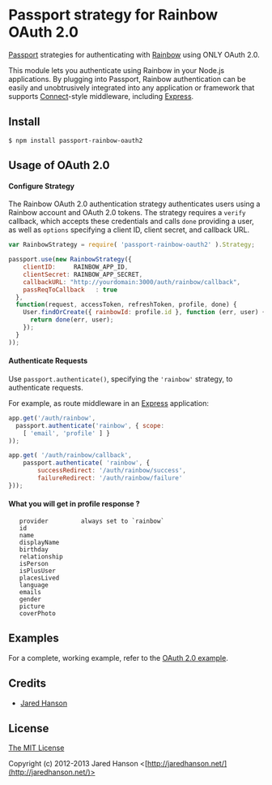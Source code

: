 # Passport strategy for Rainbow OAuth 2.0

[Passport](http://passportjs.org/) strategies for authenticating with [Rainbow](http://www.openrainbow.com/)
using ONLY OAuth 2.0.

This module lets you authenticate using Rainbow in your Node.js applications.
By plugging into Passport, Rainbow authentication can be easily and
unobtrusively integrated into any application or framework that supports
[Connect](http://www.senchalabs.org/connect/)-style middleware, including
[Express](http://expressjs.com/).

## Install

    $ npm install passport-rainbow-oauth2

## Usage of OAuth 2.0

#### Configure Strategy

The Rainbow OAuth 2.0 authentication strategy authenticates users using a Rainbow
account and OAuth 2.0 tokens.  The strategy requires a `verify` callback, which
accepts these credentials and calls `done` providing a user, as well as
`options` specifying a client ID, client secret, and callback URL.

```Javascript
var RainbowStrategy = require( 'passport-rainbow-oauth2' ).Strategy;

passport.use(new RainbowStrategy({
    clientID:     RAINBOW_APP_ID,
    clientSecret: RAINBOW_APP_SECRET,
    callbackURL: "http://yourdomain:3000/auth/rainbow/callback",
    passReqToCallback   : true
  },
  function(request, accessToken, refreshToken, profile, done) {
    User.findOrCreate({ rainbowId: profile.id }, function (err, user) {
      return done(err, user);
    });
  }
));
```

#### Authenticate Requests

Use `passport.authenticate()`, specifying the `'rainbow'` strategy, to
authenticate requests.

For example, as route middleware in an [Express](http://expressjs.com/)
application:

```Javascript
app.get('/auth/rainbow',
  passport.authenticate('rainbow', { scope:
  	[ 'email', 'profile' ] }
));

app.get( '/auth/rainbow/callback',
	passport.authenticate( 'rainbow', {
		successRedirect: '/auth/rainbow/success',
		failureRedirect: '/auth/rainbow/failure'
}));
```

#### What you will get in profile response ?

```
   provider         always set to `rainbow`
   id
   name
   displayName
   birthday
   relationship
   isPerson
   isPlusUser
   placesLived
   language
   emails
   gender
   picture
   coverPhoto
```

## Examples

For a complete, working example, refer to the [OAuth 2.0 example](example).

## Credits

  - [Jared Hanson](http://github.com/jaredhanson)

## License

[The MIT License](http://opensource.org/licenses/MIT)

Copyright (c) 2012-2013 Jared Hanson <[http://jaredhanson.net/](http://jaredhanson.net/)>
